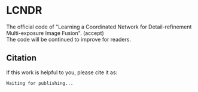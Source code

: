 # LCNDR

The official code of "Learning a Coordinated Network for
Detail-refinement Multi-exposure Image Fusion". (accept)  
The code will be continued to improve for readers.


## Citation

If this work is helpful to you, please cite it as:
```
Waiting for publishing...

```
